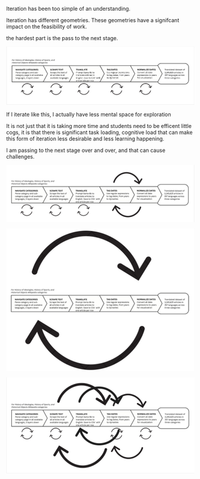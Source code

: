 Iteration has been too simple of an understanding. 

Iteration has different geometries. These geometries have a signifcant impact on the feasibility of work. 

the hardest part is the pass to the next stage. 

![Small Loops](https://github.com/EmoryHPC/practical-data-science/blob/main/iteration/images/small_loops.jpg)


If I iterate like this, I actually have less mental space for exploration 

It is not just that it is taking more time and students need to be efficent little cogs, it is that there is significant task loading, cognitive load that can make this form of iteration less desirable and less learning happening. 

I am passing to the next stage over and over, and that can cause challenges. 

![Larger Loop](https://github.com/EmoryHPC/practical-data-science/blob/main/iteration/images/larger_loop.jpg)

![Largest Loop](https://github.com/EmoryHPC/practical-data-science/blob/main/iteration/images/largest_loop.jpg)

![Too Hard Loops](https://github.com/EmoryHPC/practical-data-science/blob/main/iteration/images/too_hard_loops_2.jpg)
